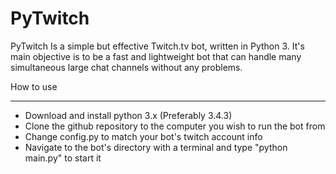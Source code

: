 PyTwitch
======

PyTwitch Is a simple but effective Twitch.tv bot, written in Python 3. It's main objective is to be a fast and lightweight bot that can handle many simultaneous large chat channels without any problems.  

How to use
______

- Download and install python 3.x (Preferably 3.4.3)
- Clone the github repository to the computer you wish to run the bot from
- Change config.py to match your bot's twitch account info
- Navigate to the bot's directory with a terminal and type "python main.py" to start it